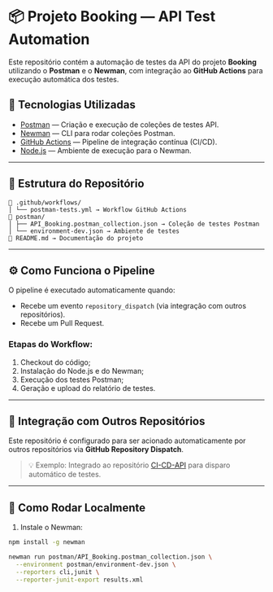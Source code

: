 # 📦 Projeto Booking — API Test Automation

Este repositório contém a automação de testes da API do projeto **Booking** utilizando o **Postman** e o **Newman**, com integração ao **GitHub Actions** para execução automática dos testes.

## 🚀 Tecnologias Utilizadas
- [Postman](https://www.postman.com/) — Criação e execução de coleções de testes API.
- [Newman](https://www.npmjs.com/package/newman) — CLI para rodar coleções Postman.
- [GitHub Actions](https://docs.github.com/en/actions) — Pipeline de integração contínua (CI/CD).
- [Node.js](https://nodejs.org/) — Ambiente de execução para o Newman.

---

## 🔧 Estrutura do Repositório
```plaintext
📂 .github/workflows/
│ └── postman-tests.yml → Workflow GitHub Actions
📂 postman/
│ ├── API_Booking.postman_collection.json → Coleção de testes Postman
│ └── environment-dev.json → Ambiente de testes
📄 README.md → Documentação do projeto
```
---

## ⚙️ Como Funciona o Pipeline
O pipeline é executado automaticamente quando:
- Recebe um evento `repository_dispatch` (via integração com outros repositórios).
- Recebe um Pull Request.

### Etapas do Workflow:
1. Checkout do código;
2. Instalação do Node.js e do Newman;
3. Execução dos testes Postman;
4. Geração e upload do relatório de testes.

---

## 🔗 Integração com Outros Repositórios
Este repositório é configurado para ser acionado automaticamente por outros repositórios via **GitHub Repository Dispatch**.

> 💡 Exemplo: Integrado ao repositório [CI-CD-API](https://github.com/JonasSousa/CI-CD-API) para disparo automático de testes.

---

## 📝 Como Rodar Localmente
1. Instale o Newman:
```bash
npm install -g newman

newman run postman/API_Booking.postman_collection.json \
  --environment postman/environment-dev.json \
  --reporters cli,junit \
  --reporter-junit-export results.xml



